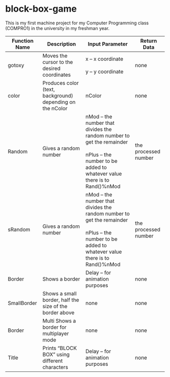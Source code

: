 # block-box-game
This is my first machine project for my Computer Programming class (COMPRO1) in the university in my freshman year.

|Function Name|Description|Input Parameter|Return Data|
|-|-|-|-|
|gotoxy|Moves the cursor to the desired coordinates|x – x coordinate<br><br>y – y coordinate| none|
|color|Produces color (text, background) depending on the nColor|nColor|none|
|Random|Gives a random number|nMod – the number that divides the random number to get the remainder<br><br>nPlus – the number to be added to whatever value there is to Rand()%nMod|the processed number|
|sRandom|Gives a random number|nMod – the number that divides the random number to get the remainder<br><br>nPlus – the number to be added to whatever value there is to Rand()%nMod|the processed number|
|Border|Shows a border|Delay – for animation purposes|none|
|SmallBorder|Shows a small border, half  the size of the border above|none|none|
|Border|Multi Shows a border for multiplayer mode|none|none|
|Title|Prints “BLOCK BOX” using different characters|Delay – for animation purposes|none|
